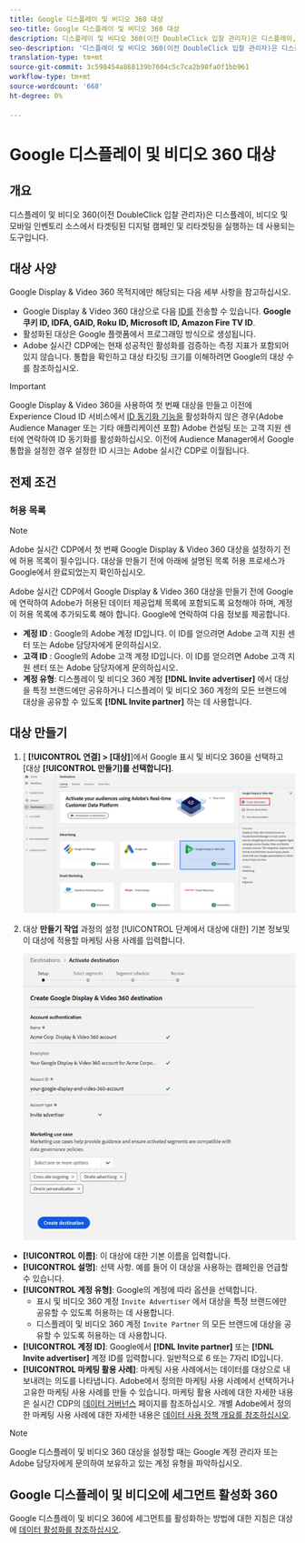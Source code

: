 ```yaml
---
title: Google 디스플레이 및 비디오 360 대상
seo-title: Google 디스플레이 및 비디오 360 대상
description: 디스플레이 및 비디오 360(이전 DoubleClick 입찰 관리자)은 디스플레이, 비디오 및 모바일 재고 소스에서 타깃팅된 디지털 캠페인 및 대상 재타깃팅을 실행하는 데 사용되는 도구입니다.
seo-description: '디스플레이 및 비디오 360(이전 DoubleClick 입찰 관리자)은 디스플레이, 비디오 및 모바일 재고 소스에서 타깃팅된 디지털 캠페인 및 대상 재타깃팅을 실행하는 데 사용되는 도구입니다. '
translation-type: tm+mt
source-git-commit: 3c598454a868139b7604c5c7ca2b98fa0f1bb961
workflow-type: tm+mt
source-wordcount: '668'
ht-degree: 0%

---
```



# Google 디스플레이 및 비디오 360 대상

## 개요

디스플레이 및 비디오 360(이전 DoubleClick 입찰 관리자)은 디스플레이, 비디오 및 모바일 인벤토리 소스에서 타겟팅된 디지털 캠페인 및 리타겟팅을 실행하는 데 사용되는 도구입니다.

## 대상 사양

Google Display &amp; Video 360 목적지에만 해당되는 다음 세부 사항을 참고하십시오.

* Google Display &amp; Video 360 대상으로 다음 [ID를](../../identity-service/namespaces.md) 전송할 수 있습니다. **Google 쿠키 ID, IDFA, GAID, Roku ID, Microsoft ID, Amazon Fire TV ID**.
* 활성화된 대상은 Google 플랫폼에서 프로그래밍 방식으로 생성됩니다.
* Adobe 실시간 CDP에는 현재 성공적인 활성화를 검증하는 측정 지표가 포함되어 있지 않습니다. 통합을 확인하고 대상 타깃팅 크기를 이해하려면 Google의 대상 수를 참조하십시오.

>[!IMPORTANT]
>
>Google Display &amp; Video 360을 사용하여 첫 번째 대상을 만들고 이전에 Experience Cloud ID 서비스에서 [ID 동기화 기능을](https://docs.adobe.com/content/help/en/id-service/using/id-service-api/methods/idsync.html) 활성화하지 않은 경우(Adobe Audience Manager 또는 기타 애플리케이션 포함) Adobe 컨설팅 또는 고객 지원 센터에 연락하여 ID 동기화를 활성화하십시오. 이전에 Audience Manager에서 Google 통합을 설정한 경우 설정한 ID 시크는 Adobe 실시간 CDP로 이월됩니다.

## 전제 조건

### 허용 목록

>[!NOTE]
>
>Adobe 실시간 CDP에서 첫 번째 Google Display &amp; Video 360 대상을 설정하기 전에 허용 목록이 필수입니다. 대상을 만들기 전에 아래에 설명된 목록 허용 프로세스가 Google에서 완료되었는지 확인하십시오.

Adobe 실시간 CDP에서 Google Display &amp; Video 360 대상을 만들기 전에 Google에 연락하여 Adobe가 허용된 데이터 제공업체 목록에 포함되도록 요청해야 하며, 계정이 허용 목록에 추가되도록 해야 합니다. Google에 연락하여 다음 정보를 제공합니다.

* **계정 ID** : Google의 Adobe 계정 ID입니다. 이 ID를 얻으려면 Adobe 고객 지원 센터 또는 Adobe 담당자에게 문의하십시오.
* **고객 ID** : Google의 Adobe 고객 계정 ID입니다. 이 ID를 얻으려면 Adobe 고객 지원 센터 또는 Adobe 담당자에게 문의하십시오.
* **계정 유형**: 디스플레이 및 비디오 360 계정 **[!DNL Invite advertiser]** 에서 대상을 특정 브랜드에만 공유하거나 디스플레이 및 비디오 360 계정의 모든 브랜드에 대상을 공유할 수 있도록 **[!DNL Invite partner]** 하는 데 사용합니다.

## 대상 만들기

1. [ **[!UICONTROL 연결] > [대상]**]에서 Google 표시 및 비디오 360을 선택하고 [대상 **[!UICONTROL 만들기]를 선택합니다]**.
   ![Connect Google 표시 및 비디오 360 대상](/help/rtcdp/destinations/assets/google-dv360-destination.png)

2. 대상 **만들기 작업** 과정의 설정 [!UICONTROL 단계에서 대상에 대한] 기본 정보및 이 대상에 적용할 마케팅 사용 사례를 입력합니다. <br>

   ![기본 정보 Google Display &amp; Video 360](/help/rtcdp/destinations/assets/dv360-setup-step.png)
* **[!UICONTROL 이름]**: 이 대상에 대한 기본 이름을 입력합니다.
* **[!UICONTROL 설명]**: 선택 사항. 예를 들어 이 대상을 사용하는 캠페인을 언급할 수 있습니다.
* **[!UICONTROL 계정 유형]**: Google의 계정에 따라 옵션을 선택합니다.
   * 표시 및 비디오 360 계정 `Invite Advertiser` 에서 대상을 특정 브랜드에만 공유할 수 있도록 허용하는 데 사용합니다.
   * 디스플레이 및 비디오 360 계정 `Invite Partner` 의 모든 브랜드에 대상을 공유할 수 있도록 허용하는 데 사용합니다.
* **[!UICONTROL 계정 ID]**: Google에서 **[!DNL Invite partner]** 또는 **[!DNL Invite advertiser]** 계정 ID를 입력합니다. 일반적으로 6 또는 7자리 ID입니다.
* **[!UICONTROL 마케팅 활용 사례]**: 마케팅 사용 사례에서는 데이터를 대상으로 내보내려는 의도를 나타냅니다. Adobe에서 정의한 마케팅 사용 사례에서 선택하거나 고유한 마케팅 사용 사례를 만들 수 있습니다. 마케팅 활용 사례에 대한 자세한 내용은 실시간 CDP의 [데이터 거버넌스](/help/rtcdp/privacy/data-governance-overview.md#destinations) 페이지를 참조하십시오. 개별 Adobe에서 정의한 마케팅 사용 사례에 대한 자세한 내용은 [데이터 사용 정책 개요를 참조하십시오](/help/data-governance/policies/overview.md#core-actions).

>[!NOTE]
>
>Google 디스플레이 및 비디오 360 대상을 설정할 때는 Google 계정 관리자 또는 Adobe 담당자에게 문의하여 보유하고 있는 계정 유형을 파악하십시오.

## Google 디스플레이 및 비디오에 세그먼트 활성화 360

Google 디스플레이 및 비디오 360에 세그먼트를 활성화하는 방법에 대한 지침은 대상에 [데이터 활성화를 참조하십시오](/help/rtcdp/destinations/activate-destinations.md).